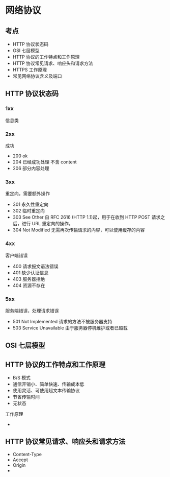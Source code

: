 # 网络协议

## 考点

- HTTP 协议状态码
- OSI 七层模型
- HTTP 协议的工作特点和工作原理
- HTTP 协议常见请求、响应头和请求方法
- HTTPS 工作原理
- 常见网络协议含义及端口

## HTTP 协议状态码

### 1xx

信息类

### 2xx

成功

- 200 ok
- 204 已经成功处理 不含 content
- 206 部分内容处理

### 3xx

重定向，需要额外操作

- 301 永久性重定向
- 302 临时重定向
- 303 See Other 自 RFC 2616 (HTTP 1.1)起，用于在收到 HTTP POST 请求之后，进行 URL 重定向的操作。
- 304 Not Modified 无需再次传输请求的内容，可以使用缓存的内容

### 4xx

客户端错误

- 400 请求报文语法错误
- 401 缺少认证信息
- 403 服务器拒绝
- 404 资源不存在

### 5xx

服务端错误，处理请求错误

- 501 Not Implemented 请求的方法不被服务器支持
- 503 Service Unavailable 由于服务器停机维护或者已超载

## OSI 七层模型

## HTTP 协议的工作特点和工作原理

- B/S 模式
- 通信开销小、简单快速、传输成本低
- 使用灵活、可使用超文本传输协议
- 节省传输时间
- 无状态

工作原理

-

## HTTP 协议常见请求、响应头和请求方法

- Content-Type
- Accept
- Origin
-
